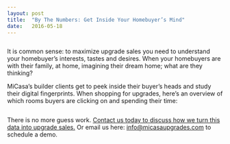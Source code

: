 ```yaml
---
layout: post
title:  "By The Numbers: Get Inside Your Homebuyer’s Mind"
date:   2016-05-18
---
```

<img src="{{ '/assets/img/sell_phone_image.jpg' | prepend: site.baseurl }}" alt=""> 

<p class="intro"><span class="dropcap">I</span>t is common sense:  to maximize upgrade sales you need to understand your homebuyer’s interests, tastes and desires.  When your homebuyers are with their family, at home, imagining their dream home; what are they thinking? </p>  

<p>MiCasa’s builder clients get to peek inside their buyer’s heads and study their digital fingerprints.  When shopping for upgrades, here’s an overview of which rooms buyers are clicking on and spending their time:</p>

<img src="{{ '/assets/img/clicks_chart.png' | prepend: site.baseurl }}" alt=""> 

<p>There is no more guess work. <a href="http://www.micasaupgrades.com/#/contact">Contact us today to discuss how we turn this data into upgrade sales.</a> Or email us here: <a href="mailto:info@micasaupgrades.com.com">info@micasaupgrades.com</a> to schedule a demo.</p>
